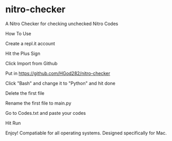 # nitro-checker
A Nitro Checker for checking unchecked Nitro Codes

How To Use

Create a repl.it account

Hit the Plus Sign


Click Import from Github

Put in https://github.com/HGod282/nitro-checker

Click "Bash" and change it to "Python" and hit done

Delete the first file

Rename the first file to main.py

Go to Codes.txt and paste your codes

Hit Run

Enjoy! Compatiable for all operating systems. Designed specifically for Mac.
